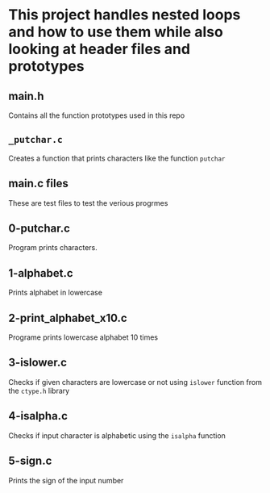 # This project handles nested loops and how to use them while also looking at header files and prototypes

## main.h
Contains all the function prototypes used in this repo

## `_putchar.c`
Creates a function that prints characters like the function `putchar`

## main.c files
These are test files to test the verious progrmes

## 0-putchar.c
Program prints characters.

## 1-alphabet.c
Prints alphabet in lowercase

## 2-print_alphabet_x10.c
Programe prints lowercase alphabet 10 times

## 3-islower.c
Checks if given characters are lowercase or not using `islower` function from the `ctype.h` library

## 4-isalpha.c
Checks if input character is alphabetic using the `isalpha` function

## 5-sign.c
Prints the sign of the input number
